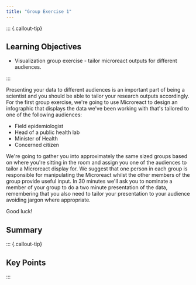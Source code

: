 ```yaml
---
title: "Group Exercise 1"
---
```


::: {.callout-tip}
## Learning Objectives

- Visualization group exercise - tailor microreact outputs for different audiences.

:::

Presenting your data to different audiences is an important part of being a scientist and you should be able to tailor your research outputs accordingly. For the first group exercise, we're going to use Microreact to design an infographic that displays the data we've been working with that's tailored to one of the following audiences:

- Field epidemiologist
- Head of a public health lab
- Minister of Health
- Concerned citizen

We're going to gather you into approximately the same sized groups based on where you're sitting in the room and assign you one of the audiences to tailor a Microreact display for.  We suggest that one person in each group is responsible for manipulating the Microreact whilst the other members of the group provide useful input. In 30 minutes we'll ask you to nominate a member of your group to do a two minute presentation of the data, remembering that you also need to tailor your presentation to your audience avoiding jargon where appropriate.

Good luck!

## Summary

::: {.callout-tip}
## Key Points

:::